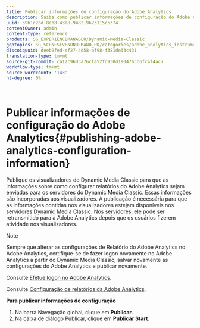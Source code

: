 ```yaml
---
title: Publicar informações de configuração do Adobe Analytics
description: Saiba como publicar informações de configuração do Adobe Analytics.
uuid: 39b1c2bd-8eb8-43a8-9482-9623115c5374
contentOwner: admin
content-type: reference
products: SG_EXPERIENCEMANAGER/Dynamic-Media-Classic
geptopics: SG_SCENESEVENONDEMAND_PK/categories/adobe_analytics_instrumentation_kit
discoiquuid: deeb9fed-ef27-4d58-af98-f381de33c431
translation-type: tm+mt
source-git-commit: ca12c96d3a76cfa52fd930d190476cb6fc4f4ac7
workflow-type: tm+mt
source-wordcount: '143'
ht-degree: 0%

---
```



# Publicar informações de configuração do Adobe Analytics{#publishing-adobe-analytics-configuration-information}

Publique os visualizadores do Dynamic Media Classic para que as informações sobre como configurar relatórios do Adobe Analytics sejam enviadas para os servidores do Dynamic Media Classic. Essas informações são incorporadas aos visualizadores. A publicação é necessária para que as informações contidas nos visualizadores estejam disponíveis nos servidores Dynamic Media Classic. Nos servidores, ele pode ser retransmitido para a Adobe Analytics depois que os usuários fizerem atividade nos visualizadores.

>[!NOTE]
>
>Sempre que alterar as configurações de Relatório do Adobe Analytics no Adobe Analytics, certifique-se de fazer logon novamente no Adobe Analytics a partir do Dynamic Media Classic, salvar novamente as configurações do Adobe Analytics e publicar novamente.

Consulte [Efetue logon no Adobe Analytics](log-analytics.md#log_in_to_adobe_analytics).

Consulte [Configuração de relatórios da Adobe Analytics](configuring-analytics-reports.md#configuring_adobe_analytics_reports).

**Para publicar informações de configuração**

1. Na barra Navegação global, clique em **Publicar**.
1. Na caixa de diálogo Publicar, clique em **Publicar Start**.

